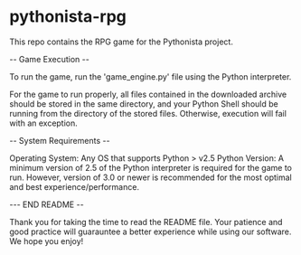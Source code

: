 # pythonista-rpg
This repo contains the RPG game for the Pythonista project. 

-- Game Execution --

To run the game, run the 'game_engine.py' file using the Python interpreter. 

For the game to run properly, all files contained in the downloaded archive 
  should be stored in the same directory, and your Python Shell should be 
  running from the directory of the stored files. Otherwise, execution 
  will fail with an exception.

-- System Requirements --

Operating System: Any OS that supports Python > v2.5
Python Version: A minimum version of 2.5 of the Python interpreter is required 
  for the game to run. However, version of 3.0 or newer is recommended for the 
  most optimal and best experience/performance. 

--- END README --

Thank you for taking the time to read the README file. 
Your patience and good practice will guarauntee a better experience while using
  our software. We hope you enjoy!
